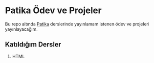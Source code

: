 # Patika Ödev ve Projeler

Bu repo altında [Patika](https://www.patika.dev) derslerinde yayınlamam istenen ödev ve projeleri yayınlayacağım.

## Katıldığım Dersler

1. HTML
